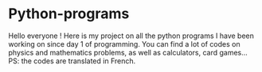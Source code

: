 # Python-programs
Hello everyone !
Here is my project on all the python programs I have been working on since day 1 of programming. You can find a lot of codes on physics and mathematics problems, as well as calculators, card games... 
PS: the codes are translated in French.
